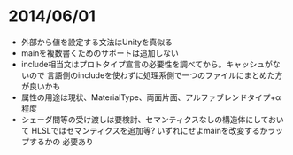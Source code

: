 # 2014/06/01
 * 外部から値を設定する文法はUnityを真似る
 * mainを複数書くためのサポートは追加しない
 * include相当文はプロトタイプ宣言の必要性を調べてから。キャッシュがないので
   言語側のincludeを使わずに処理系側で一つのファイルにまとめた方が良いかも
 * 属性の用途は現状、MaterialType、両面片面、アルファブレンドタイプ+α程度
 * シェーダ間等の受け渡しは要検討、セマンティクスなしの構造体にしておいて
   HLSLではセマンティクスを追加等? いずれにせよmainを改変するかラップするかの
   必要あり
